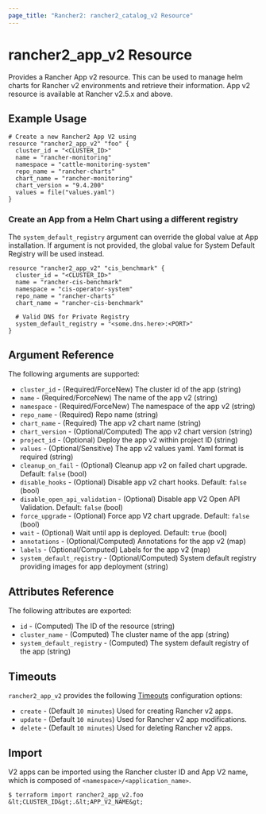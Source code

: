 ```yaml
---
page_title: "Rancher2: rancher2_catalog_v2 Resource"
---
```


# rancher2\_app\_v2 Resource

Provides a Rancher App v2 resource. This can be used to manage helm charts for Rancher v2 environments and retrieve their information. App v2 resource is available at Rancher v2.5.x and above.

## Example Usage

```hcl
# Create a new Rancher2 App V2 using
resource "rancher2_app_v2" "foo" {
  cluster_id = "<CLUSTER_ID>"
  name = "rancher-monitoring"
  namespace = "cattle-monitoring-system"
  repo_name = "rancher-charts"
  chart_name = "rancher-monitoring"
  chart_version = "9.4.200"
  values = file("values.yaml")
}
```

### Create an App from a Helm Chart using a different registry

The `system_default_registry` argument can override the global value at App installation. If argument is not provided, the global value for System Default Registry will be used instead.

```hcl
resource "rancher2_app_v2" "cis_benchmark" {
  cluster_id = "<CLUSTER_ID>"
  name = "rancher-cis-benchmark"
  namespace = "cis-operator-system"
  repo_name = "rancher-charts"
  chart_name = "rancher-cis-benchmark"

  # Valid DNS for Private Registry
  system_default_registry = "<some.dns.here>:<PORT>"
}
```

## Argument Reference

The following arguments are supported:

* `cluster_id` - (Required/ForceNew) The cluster id of the app (string)
* `name` - (Required/ForceNew) The name of the app v2 (string)
* `namespace` - (Required/ForceNew) The namespace of the app v2 (string)
* `repo_name` - (Required) Repo name (string)
* `chart_name` - (Required) The app v2 chart name (string)
* `chart_version` - (Optional/Computed) The app v2 chart version (string)
* `project_id` - (Optional) Deploy the app v2 within project ID (string)
* `values` - (Optional/Sensitive) The app v2 values yaml. Yaml format is required (string)
* `cleanup_on_fail` - (Optional) Cleanup app v2 on failed chart upgrade. Default: `false` (bool)
* `disable_hooks` - (Optional) Disable app v2 chart hooks. Default: `false` (bool)
* `disable_open_api_validation` - (Optional) Disable app V2 Open API Validation. Default: `false` (bool)
* `force_upgrade` - (Optional) Force app V2 chart upgrade. Default: `false` (bool)
* `wait` - (Optional) Wait until app is deployed. Default: `true` (bool)
* `annotations` - (Optional/Computed) Annotations for the app v2 (map)
* `labels` - (Optional/Computed) Labels for the app v2 (map)
* `system_default_registry` - (Optional/Computed) System default registry providing images for app deployment (string)

## Attributes Reference

The following attributes are exported:

* `id` - (Computed) The ID of the resource (string)
* `cluster_name` - (Computed) The cluster name of the app (string)
* `system_default_registry` - (Computed) The system default registry of the app (string)

## Timeouts

`rancher2_app_v2` provides the following
[Timeouts](https://www.terraform.io/docs/language/resources/syntax.html#operation-timeouts) configuration options:

- `create` - (Default `10 minutes`) Used for creating Rancher v2 apps.
- `update` - (Default `10 minutes`) Used for Rancher v2 app modifications.
- `delete` - (Default `10 minutes`) Used for deleting Rancher v2 apps.

## Import

V2 apps can be imported using the Rancher cluster ID and App V2 name, which is composed of `<namespace>/<application_name>`.

```
$ terraform import rancher2_app_v2.foo &lt;CLUSTER_ID&gt;.&lt;APP_V2_NAME&gt;
```
